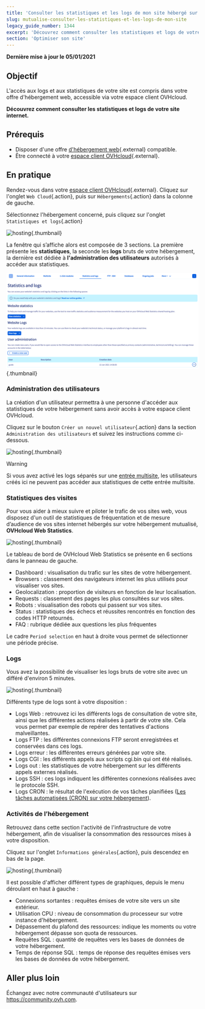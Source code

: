 ```yaml
---
title: 'Consulter les statistiques et les logs de mon site hébergé sur une offre mutualisée'
slug: mutualise-consulter-les-statistiques-et-les-logs-de-mon-site
legacy_guide_number: 1344
excerpt: 'Découvrez comment consulter les statistiques et logs de votre site internet'
section: 'Optimiser son site'
---
```

**Dernière mise à jour le 05/01/2021**

## Objectif

L'accès aux logs et aux statistiques de votre site est compris dans votre offre d'hébergement web, accessible via votre espace client OVHcloud.

**Découvrez comment consulter les statistiques et logs de votre site internet.**

## Prérequis

- Disposer d'une offre [d'hébergement web](https://www.ovh.com/fr/hebergement-web/){.external} compatible.
- Être connecté à votre [espace client OVHcloud](https://www.ovh.com/auth/?action=gotomanager&from=https://www.ovh.com/fr/&ovhSubsidiary=fr){.external}.

## En pratique

Rendez-vous dans votre [espace client OVHcloud](https://www.ovh.com/auth/?action=gotomanager&from=https://www.ovh.com/fr/&ovhSubsidiary=fr){.external}. Cliquez sur  l'onglet `Web Cloud`{.action}, puis sur `Hébergements`{.action} dans la colonne de gauche.

Sélectionnez l'hébergement concerné, puis cliquez sur l'onglet `Statistiques et logs`{.action}

![hosting](images/statistics01.png){.thumbnail}

La fenêtre qui s’affiche alors est composée de 3 sections. La première présente les **statistiques**, la seconde les **logs** bruts de votre hébergement, la dernière est dédiée à **l'administration des utilisateurs** autorisés à accéder aux statistiques.

![hosting](images/statistics02u.png){.thumbnail}

### Administration des utilisateurs

La création d'un utilisateur permettra à une personne d'accéder aux statistiques de votre hébergement sans avoir accès à votre espace client OVHcloud. 

Cliquez sur le bouton `Créer un nouvel utilisateur`{.action} dans la section `Administration des utilisateurs` et suivez les instructions comme ci-dessous.  

![hosting](images/user-statistics01.png){.thumbnail}

> [!warning] 
>
> Si vous avez activé les logs séparés sur une [entrée multisite](../multisites-configurer-un-multisite-sur-mon-hebergement-web/#etape-2-ajouter-un-domaine-ou-un-sous-domaine), les utilisateurs créés ici ne peuvent pas accéder aux statistiques de cette entrée multisite.
>

### Statistiques des visites

Pour vous aider à mieux suivre et piloter le trafic de vos sites web, vous disposez d'un outil de statistiques de fréquentation et de mesure d’audience de vos sites internet hébergés sur votre hébergement mutualisé, **OVHcloud Web Statistics**.

![hosting](images/OWStats01.gif){.thumbnail}

Le tableau de bord de OVHcloud Web Statistics se présente en 6 sections dans le panneau de gauche.

- Dashboard : visualisation du trafic sur les sites de votre hébergement.
- Browsers : classement des navigateurs internet les plus utilisés pour visualiser vos sites.
- Geolocalization :  proportion de visiteurs en fonction de leur localisation.
- Requests : classement des pages les plus consultées sur vos sites.
- Robots : visualisation des robots qui passent sur vos sites.
- Status : statistiques des échecs et réussites rencontrés en fonction des codes HTTP retournés.
- FAQ : rubrique dédiée aux questions les plus fréquentes

Le cadre `Period selection` en haut à droite vous permet de sélectionner une période précise.

### Logs

Vous avez la possibilité de visualiser les logs bruts de votre site avec un différé d'environ 5 minutes.

![hosting](images/logs01.png){.thumbnail}

Différents type de logs sont à votre disposition :

- Logs Web : retrouvez ici les différents logs de consultation de votre site, ainsi que les différentes actions réalisées à partir de votre site. Cela vous permet par exemple de repérer des tentatives d'actions malveillantes.
- Logs FTP : les différentes connexions FTP seront enregistrées et conservées dans ces logs.
- Logs erreur : les différentes erreurs générées par votre site.
- Logs CGI : les différents appels aux scripts cgi.bin qui ont été réalisés.
- Logs out : les statistiques de votre hébergement sur les différents appels externes réalisés.
- Logs SSH : ces logs indiquent les différentes connexions réalisées avec le protocole SSH.
- Logs CRON : le résultat de l'exécution de vos tâches planifiées ([Les tâches automatisées (CRON) sur votre hébergement](../mutualise-taches-automatisees-cron/)).

### Activités de l’hébergement

Retrouvez dans cette section l'activité de l'infrastructure de votre hébergement, afin de visualiser la consommation des ressources mises à votre disposition.

Cliquez sur l'onglet `Informations générales`{.action}, puis descendez en bas de la page.

![hosting](images/statistics03.png){.thumbnail}

Il est possible d'afficher différent types de graphiques, depuis le menu déroulant en haut à gauche :

- Connexions sortantes : requêtes émises de votre site vers un site extérieur.
- Utilisation CPU : niveau de consommation du processeur sur votre instance d'hébergement.
- Dépassement du plafond des ressources: indique les moments ou votre hébergement dépasse son quota de ressources.
- Requêtes SQL : quantité de requêtes vers les bases de données de votre hébergement.
- Temps de réponse SQL : temps de réponse des requêtes émises vers les bases de données de votre hébergement.

## Aller plus loin

Échangez avec notre communauté d'utilisateurs sur <https://community.ovh.com>.
